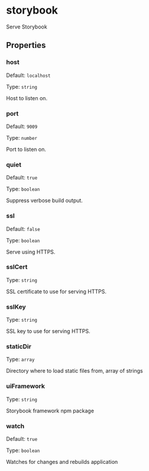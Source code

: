 # storybook

Serve Storybook

## Properties

### host

Default: `localhost`

Type: `string`

Host to listen on.

### port

Default: `9009`

Type: `number`

Port to listen on.

### quiet

Default: `true`

Type: `boolean`

Suppress verbose build output.

### ssl

Default: `false`

Type: `boolean`

Serve using HTTPS.

### sslCert

Type: `string`

SSL certificate to use for serving HTTPS.

### sslKey

Type: `string`

SSL key to use for serving HTTPS.

### staticDir

Type: `array`

Directory where to load static files from, array of strings

### uiFramework

Type: `string`

Storybook framework npm package

### watch

Default: `true`

Type: `boolean`

Watches for changes and rebuilds application

